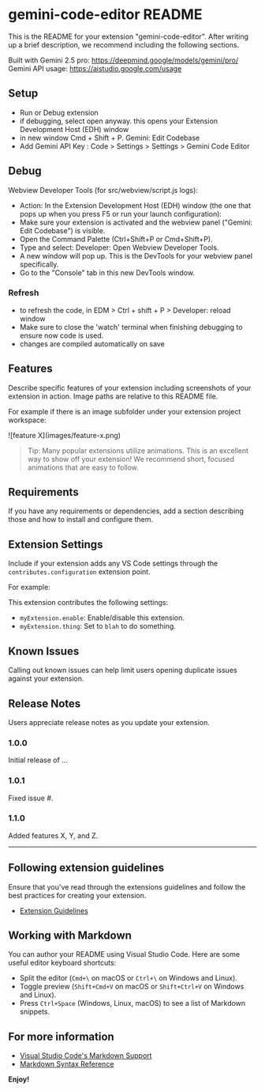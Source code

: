 # gemini-code-editor README

This is the README for your extension "gemini-code-editor". After writing up a brief description, we recommend including the following sections.

Built with Gemini 2.5 pro: https://deepmind.google/models/gemini/pro/
Gemini API usage: https://aistudio.google.com/usage


## Setup
- Run or Debug extension
- if debugging, select open anyway. this opens your Extension Development Host (EDH) window
- in new window Cmd + Shift + P. Gemini: Edit Codebase
- Add Gemini API Key : Code > Settings > Settings > Gemini Code Editor

## Debug
Webview Developer Tools (for src/webview/script.js logs):
- Action: In the Extension Development Host (EDH) window (the one that pops up when you press F5 or run your launch configuration):
- Make sure your extension is activated and the webview panel ("Gemini: Edit Codebase") is visible.
- Open the Command Palette (Ctrl+Shift+P or Cmd+Shift+P).
- Type and select: Developer: Open Webview Developer Tools.
- A new window will pop up. This is the DevTools for your webview panel specifically.
- Go to the "Console" tab in this new DevTools window.

### Refresh
- to refresh the code, in EDM > Ctrl + shift + P > Developer: reload window
- Make sure to close the 'watch' terminal when finishing debugging to ensure now code is used.
- changes are compiled automatically on save



## Features

Describe specific features of your extension including screenshots of your extension in action. Image paths are relative to this README file.

For example if there is an image subfolder under your extension project workspace:

\!\[feature X\]\(images/feature-x.png\)

> Tip: Many popular extensions utilize animations. This is an excellent way to show off your extension! We recommend short, focused animations that are easy to follow.

## Requirements

If you have any requirements or dependencies, add a section describing those and how to install and configure them.

## Extension Settings

Include if your extension adds any VS Code settings through the `contributes.configuration` extension point.

For example:

This extension contributes the following settings:

* `myExtension.enable`: Enable/disable this extension.
* `myExtension.thing`: Set to `blah` to do something.

## Known Issues

Calling out known issues can help limit users opening duplicate issues against your extension.

## Release Notes

Users appreciate release notes as you update your extension.

### 1.0.0

Initial release of ...

### 1.0.1

Fixed issue #.

### 1.1.0

Added features X, Y, and Z.

---

## Following extension guidelines

Ensure that you've read through the extensions guidelines and follow the best practices for creating your extension.

* [Extension Guidelines](https://code.visualstudio.com/api/references/extension-guidelines)

## Working with Markdown

You can author your README using Visual Studio Code. Here are some useful editor keyboard shortcuts:

* Split the editor (`Cmd+\` on macOS or `Ctrl+\` on Windows and Linux).
* Toggle preview (`Shift+Cmd+V` on macOS or `Shift+Ctrl+V` on Windows and Linux).
* Press `Ctrl+Space` (Windows, Linux, macOS) to see a list of Markdown snippets.

## For more information

* [Visual Studio Code's Markdown Support](http://code.visualstudio.com/docs/languages/markdown)
* [Markdown Syntax Reference](https://help.github.com/articles/markdown-basics/)

**Enjoy!**
